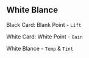 ## White Blance

Black Card: Blank Point - `Lift`

White Card: White Point - `Gain`

White Blance - `Temp` & `Tint`
